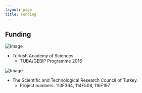 ```yaml
---
layout: page
title: Funding
---
```


## Funding

![Image](files/tuba.png)
* Turkish Academy of Sciences
  * TUBA/GEBIP Programme 2016

![Image](files/tubitak.jpg)
* The Scientific and Technological Research Council of Turkey.
  * Project numbers: 113F364, 114F508, 116F197
